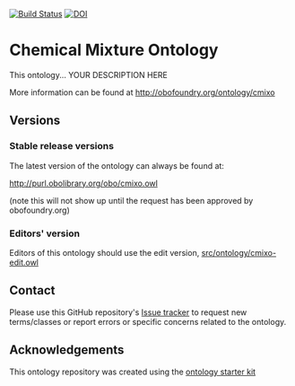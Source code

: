 [![Build Status](https://travis-ci.org/laurenechan/chemical-mixture-ontology.svg?branch=master)](https://travis-ci.org/laurenechan/chemical-mixture-ontology)
[![DOI](https://zenodo.org/badge/13996/laurenechan/chemical-mixture-ontology.svg)](https://zenodo.org/badge/latestdoi/13996/laurenechan/chemical-mixture-ontology)

# Chemical Mixture Ontology

This ontology... YOUR DESCRIPTION HERE

More information can be found at http://obofoundry.org/ontology/cmixo

## Versions

### Stable release versions

The latest version of the ontology can always be found at:

http://purl.obolibrary.org/obo/cmixo.owl

(note this will not show up until the request has been approved by obofoundry.org)

### Editors' version

Editors of this ontology should use the edit version, [src/ontology/cmixo-edit.owl](src/ontology/cmixo-edit.owl)

## Contact

Please use this GitHub repository's [Issue tracker](https://github.com/laurenechan/chemical-mixture-ontology/issues) to request new terms/classes or report errors or specific concerns related to the ontology.

## Acknowledgements

This ontology repository was created using the [ontology starter kit](https://github.com/INCATools/ontology-starter-kit)